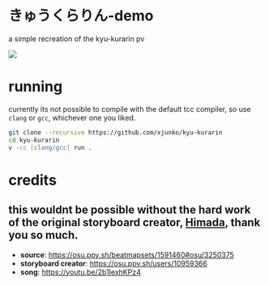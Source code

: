 # きゅうくらりん-demo

a simple recreation of the kyu-kurarin pv

![](https://cdn.discordapp.com/attachments/703552229680087042/1046385821172899901/image.png)

# running

currently its not possible to compile with the default tcc compiler, so use `clang` or `gcc`, whichever one you liked.

```zsh
git clone --recursive https://github.com/xjunko/kyu-kurarin
cd kyu-kurarin
v -cc [clang/gcc] run .
```

# credits

## this wouldnt be possible without the hard work of the original storyboard creator, [Himada](https://osu.ppy.sh/users/10959366), thank you so much.

* **source**: https://osu.ppy.sh/beatmapsets/1591460#osu/3250375
* **storyboard creator**: https://osu.ppy.sh/users/10959366
* **song**: https://youtu.be/2b1IexhKPz4
